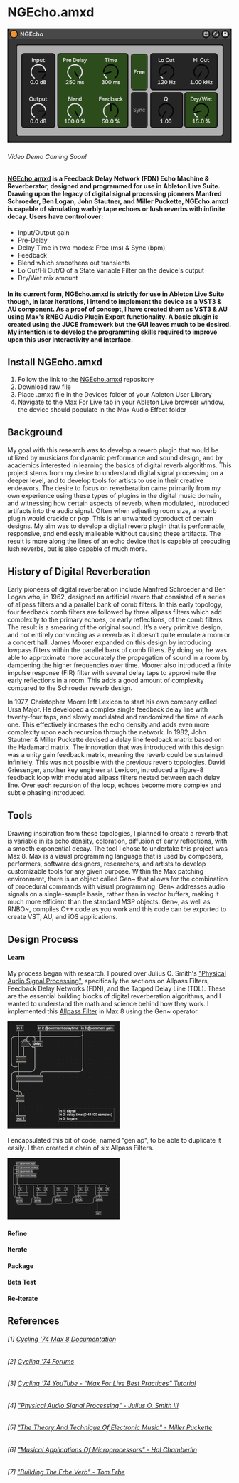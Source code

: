 # NGEcho.amxd
![NGEcho.amxd](https://github.com/noelalejandro/Max/blob/main/assets/NGEcho.amxd.png)
###### Video Demo Coming Soon!

#### [NGEcho.amxd](https://github.com/noelalejandro/Max/blob/main/NGEcho/NGEcho.amxd) is a Feedback Delay Network (FDN) Echo Machine & Reverberator, designed and programmed for use in Ableton Live Suite. Drawing upon the legacy of digital signal processing pioneers Manfred Schroeder, Ben Logan, John Stautner, and Miller Puckette, NGEcho.amxd is capable of simulating warbly tape echoes or lush reverbs with infinite decay. Users have control over:
- Input/Output gain
- Pre-Delay
- Delay Time in two modes: Free (ms) & Sync (bpm)
- Feedback
- Blend which smoothens out transients
- Lo Cut/Hi Cut/Q of a State Variable Filter on the device's output
- Dry/Wet mix amount

#### In its current form, NGEcho.amxd is strictly for use in Ableton Live Suite though, in later iterations, I intend to implement the device as a VST3 & AU component. As a proof of concept, I have created them as VST3 & AU using Max's RNBO Audio Plugin Export functionality. A basic plugin is created using the JUCE framework but the GUI leaves much to be desired. My intention is to develop the programming skills required to improve upon this user interactivity and interface. 

## Install NGEcho.amxd

1. Follow the link to the [NGEcho.amxd](https://github.com/noelalejandro/Max/blob/main/NGEcho/NGEcho.amxd) repository
2. Download raw file
3. Place .amxd file in the Devices folder of your Ableton User Library
4. Navigate to the Max For Live tab in your Ableton Live browser window, the device should populate in the Max Audio Effect folder

## Background
####
My goal with this research was to develop a reverb plugin that would be utilized by musicians for dynamic performance and sound design, and by academics interested in learning the basics of digital reverb algorithms. This project stems from my desire to understand digital signal processing on a deeper level, and to develop tools for artists to use in their creative endeavors. The desire to focus on reverberation came primarily from my own experience using these types of plugins in the digital music domain, and witnessing how certain aspects of reverb, when modulated, introduced artifacts into the audio signal. Often when adjusting room size, a reverb plugin would crackle or pop. This is an unwanted byproduct of certain designs. My aim was to develop a digital reverb plugin that is performable, responsive, and endlessly malleable without causing these artifacts. The result is more along the lines of an echo device that is capable of procuding lush reverbs, but is also capable of much more. 

## History of Digital Reverberation
####
Early pioneers of digital reverberation include Manfred Schroeder and Ben Logan who, in 1962, designed an artificial reverb that consisted of a series of allpass filters and a parallel bank of comb filters. In this early topology, four feedback comb filters are followed by three allpass filters which add complexity to the primary echoes, or early reflections, of the comb filters. The result is a smearing of the original sound. It’s a very primitive design, and not entirely convincing as a reverb as it doesn’t quite emulate a room or a concert hall. James Moorer expanded on this design by introducing lowpass filters within the parallel bank of comb filters. By doing so, he was able to approximate more accurately the propagation of sound in a room by dampening the higher frequencies over time. Moorer also introduced a finite impulse response (FIR) filter with several delay taps to approximate the early reflections in a room. This adds a good amount of complexity compared to the Schroeder reverb design. 

In 1977, Christopher Moore left Lexicon to start his own company called Ursa Major. He developed a complex single feedback delay line with twenty-four taps, and slowly modulated and randomized the time of each one. This effectively increases the echo density and adds even more complexity upon each recursion through the network. In 1982, John Stautner & Miller Puckette devised a delay line feedback matrix based on the Hadamard matrix. The innovation that was introduced with this design was a unity gain feedback matrix, meaning the reverb could be sustained infinitely. This was not possible with the previous reverb topologies. David Griesenger, another key engineer at Lexicon, introduced a figure-8 feedback loop with modulated allpass filters nested between each delay line. Over each recursion of the loop, echoes become more complex and subtle phasing introduced. 

## Tools
####
Drawing inspiration from these topologies, I planned to create a reverb that is variable in its echo density, coloration, diffusion of early reflections, with a smooth exponential decay. The tool I chose to undertake this project was Max 8. Max is a visual programming language that is used by composers, performers, software designers, researchers, and artists to develop customizable tools for any given purpose. Within the Max patching environment, there is an object called Gen~ that allows for the combination of procedural commands with visual programming. Gen~ addresses audio signals on a single-sample basis, rather than in vector buffers, making it much more efficient than the standard MSP objects. Gen~, as well as RNBO~, compiles C++ code as you work and this code can be exported to create VST, AU, and iOS applications.

## Design Process
#### Learn
My process began with research. I poured over Julius O. Smith's ["Physical Audio Signal Processing"](https://ccrma.stanford.edu/~jos/pasp/), specifically the sections on Allpass Filters, Feedback Delay Networks (FDN), and the Tapped Delay Line (TDL). These are the essential building blocks of digital reverberation algorithms, and I wanted to understand the math and science behind how they work. I implemented this [Allpass Filter](https://github.com/noelalejandro/Max/blob/main/assets/NGEcho/ap_diagram.png) in Max 8 using the Gen~ operator.

<img src="https://github.com/noelalejandro/Max/blob/main/assets/NGEcho/ap.png" width="50%" height="50%">

I encapsulated this bit of code, named "gen ap", to be able to duplicate it easily. I then created a chain of six Allpass Filters.

<img src="https://github.com/noelalejandro/Max/blob/main/assets/NGEcho/apchain.png" width="50%" height="50%">

#### Refine

#### Iterate

#### Package

#### Beta Test

#### Re-Iterate


## References
###### [1] [Cycling '74 Max 8 Documentation](https://docs.cycling74.com/max8)
###### [2] [Cycling '74 Forums](https://cycling74.com/forums/page/1)
###### [3] [Cycling ‘74 YouTube - “Max For Live Best Practices” Tutorial](https://youtu.be/7mk4JMBVDZ4)
###### [4] ["Physical Audio Signal Processing" - Julius O. Smith III](https://ccrma.stanford.edu/~jos/pasp/)
###### [5] ["The Theory And Technique Of Electronic Music" - Miller Puckette](http://msp.ucsd.edu/techniques/latest/book.pdf)
###### [6] ["Musical Applications Of Microprocessors" - Hal Chamberlin](http://sites.music.columbia.edu/cmc/courses/g6610/fall2016/week8/Musical_Applications_of_Microprocessors-Charmberlin.pdf)
###### [7] ["Building The Erbe Verb" - Tom Erbe](https://quod.lib.umich.edu/cgi/p/pod/dod-idx/building-the-erbe-verb-extending-the-feedback-delay-network.pdf?c=icmc;idno=bbp2372.2015.054;format=pdf)
